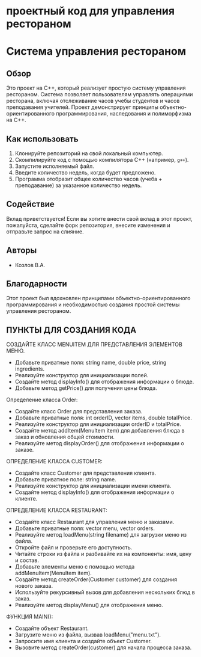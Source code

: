 # проектный код для управления рестораном
**Система управления рестораном**
=============================

**Обзор**
------------

Это проект на C++, который реализует простую систему управления рестораном. Система позволяет пользователям управлять операциями ресторана, включая отслеживание часов учебы студентов и часов преподавания учителей. Проект демонстрирует принципы объектно-ориентированного программирования, наследования и полиморфизма на C++.

**Как использовать**
--------------

1. Клонируйте репозиторий на свой локальный компьютер.
2. Скомпилируйте код с помощью компилятора C++ (например, `g++`).
3. Запустите исполняемый файл.
4. Введите количество недель, когда будет предложено.
5. Программа отобразит общее количество часов (учеба + преподавание) за указанное количество недель.

**Содействие**
------------

Вклад приветствуется! Если вы хотите внести свой вклад в этот проект, пожалуйста, сделайте форк репозитория, внесите изменения и отправьте запрос на слияние.

**Авторы**
---------

* Козлов В.А.

**Благодарности**
----------------

Этот проект был вдохновлен принципами объектно-ориентированного программирования и необходимостью создания простой системы управления рестораном.

**ПУНКТЫ ДЛЯ СОЗДАНИЯ КОДА**
----------------
СОЗДАЙТЕ КЛАСС MENUITEM ДЛЯ ПРЕДСТАВЛЕНИЯ ЭЛЕМЕНТОВ МЕНЮ.
 - Добавьте приватные поля: string name, double price, string ingredients.
 - Реализуйте конструктор для инициализации полей.
 - Создайте метод displayInfo() для отображения информации о блюде.
 - Добавьте метод getPrice() для получения цены блюда.
   
Определение класса Order:
 - Создайте класс Order для представления заказа.
 - Добавьте приватные поля: int orderID, vector<MenuItem> items, double totalPrice.
 - Реализуйте конструктор для инициализации orderID и totalPrice.
 - Создайте метод addItem(MenuItem item) для добавления блюда в заказ и обновления общей стоимости.
 - Реализуйте метод displayOrder() для отображения информации о заказе.

ОПРЕДЕЛЕНИЕ КЛАССА CUSTOMER:
 - Создайте класс Customer для представления клиента.
 - Добавьте приватное поле: string name.
 - Реализуйте конструктор для инициализации имени клиента.
 - Создайте метод displayInfo() для отображения информации о клиенте.

ОПРЕДЕЛЕНИЕ КЛАССА RESTAURANT:
 - Создайте класс Restaurant для управления меню и заказами.
 - Добавьте приватные поля: vector<MenuItem> menu, vector<Order> orders.
 - Реализуйте метод loadMenu(string filename) для загрузки меню из файла.
 - Откройте файл и проверьте его доступность.
 - Читайте строки из файла и разбивайте их на компоненты: имя, цену и состав.
 - Добавьте элементы меню с помощью метода addMenuItem(MenuItem item).
 - Создайте метод createOrder(Customer customer) для создания нового заказа.
 - Используйте рекурсивный вызов для добавления нескольких блюд в заказ.
 - Реализуйте метод displayMenu() для отображения меню.

ФУНКЦИЯ MAIN():
 - Создайте объект Restaurant.
 - Загрузите меню из файла, вызвав loadMenu("menu.txt").
 - Запросите имя клиента и создайте объект Customer.
 - Вызовите метод createOrder(customer) для начала процесса заказа.
